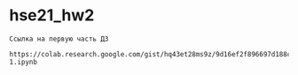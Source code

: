 # hse21_hw2
    Ссылка на первую часть ДЗ
    
    https://colab.research.google.com/gist/hq43et28ms9z/9d16ef2f896697d188c83be0c95c9d86/volgunov_hse21_hw2_pt-1.ipynb
